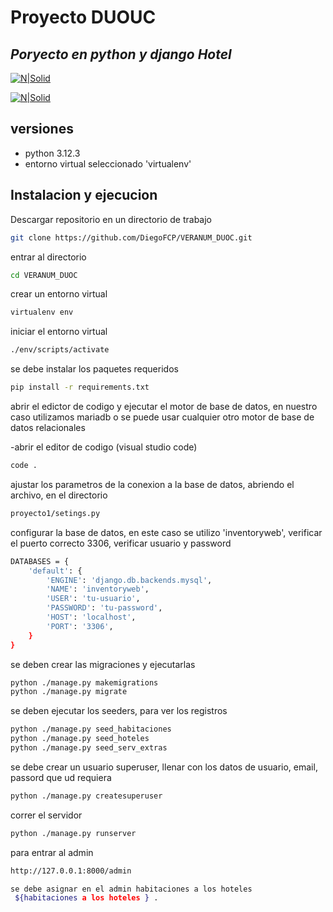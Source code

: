 # Proyecto DUOUC
## _Poryecto en python y django Hotel_

[![N|Solid](https://cdn-icons-png.flaticon.com/128/919/919852.png)]()

[![N|Solid](https://cdn-icons-png.flaticon.com/128/9307/9307630.png)]()

## versiones
- python 3.12.3
- entorno virtual seleccionado 'virtualenv'



## Instalacion y ejecucion
Descargar repositorio en un directorio de trabajo
```sh
git clone https://github.com/DiegoFCP/VERANUM_DUOC.git
```

entrar al directorio
```sh
cd VERANUM_DUOC
```
crear un entorno virtual
```sh
virtualenv env
```
iniciar el entorno virtual
```sh
./env/scripts/activate
```
se debe instalar los paquetes requeridos
```sh
pip install -r requirements.txt
```
abrir el edictor de codigo y ejecutar el motor de base de datos, en nuestro caso utilizamos mariadb o se puede usar cualquier otro motor de base de datos relacionales

-abrir el editor de codigo (visual studio code)
```sh
code .
```

ajustar los parametros de la conexion a la base de datos, abriendo el archivo, en el directorio
```sh
proyecto1/setings.py
```
configurar la base de datos, en este caso se utilizo 'inventoryweb', verificar el puerto correcto 3306,
verificar usuario y password
```sh
DATABASES = {
    'default': {
        'ENGINE': 'django.db.backends.mysql', 
        'NAME': 'inventoryweb',
        'USER': 'tu-usuario',
        'PASSWORD': 'tu-password',
        'HOST': 'localhost',
        'PORT': '3306',
    }
}
```

se deben crear las migraciones y ejecutarlas
```sh
python ./manage.py makemigrations
python ./manage.py migrate
```

se deben ejecutar los seeders, para ver los registros
```sh
python ./manage.py seed_habitaciones
python ./manage.py seed_hoteles
python ./manage.py seed_serv_extras
```

se debe crear un usuario superuser, llenar con los datos de usuario, email, passord que ud requiera
```sh
python ./manage.py createsuperuser
```

correr el servidor
```sh
python ./manage.py runserver
```
para entrar al admin
```sh
http://127.0.0.1:8000/admin
```

```sh
se debe asignar en el admin habitaciones a los hoteles 
 ${habitaciones a los hoteles } .
```
